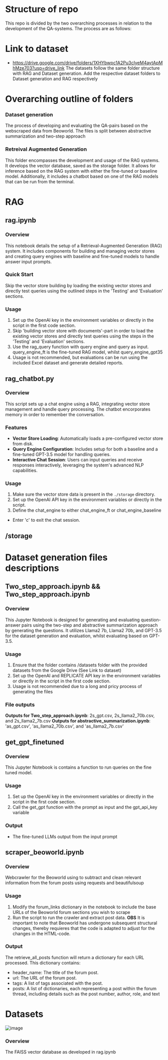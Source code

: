 # **Structure of repo**
This repo is divided by the two overarching processes in relation to the development of the QA-systems.
The process are as follows:

# Link to dataset
- https://drive.google.com/drive/folders/1XHYbwpc1A2Pu3cIyeM4aytApMhMze703?usp=drive_link
The datasets follow the same folder structure with RAG and Dataset generation. Add the respective dataset folders to Dataset generation and RAG respectively


# Overarching outline of folders
### **Dataset generation**
The process of developing and evaluating the QA-pairs based on the webscraped data from Beoworld. The files is split between abstractive summarization and two-step approach
### **Retreival Augmented Generation**
This folder encompasses the development and usage of the RAG systems. It develops the vector database, saved as the storage folder. 
It allows for inference based on the RAG system with either the fine-tuned or baseline model. Additionally, it includes a chatbot based on one of the RAG models that can be run from the terminal.


# RAG
## rag.ipynb
### Overview
This notebook details the setup of a Retrieval-Augmented Generation (RAG) system. It includes components for building and managing vector stores and creating query engines with baseline and fine-tuned models to handle answer input prompts. 

### Quick Start
Skip the vector store building by loading the existing vector stores and directly test queries using the outlined steps in the 'Testing' and 'Evaluation' sections.

### Usage
1. Set up the OpenAI key in the environment variables or directly in the script in the first code section.
2. Skip  'building vector store with documents'-part in order to load the existing vector stores and directly test queries using the  steps in the 'Testing' and 'Evaluation' sections.
3. Use the rag_query function with query engine and query as input. query_engine_ft is the fine-tuned RAG model, whilst query_engine_gpt35 
4. Usage is not recommended, but evaluations can be run using the included Excel dataset and generate detailed reports. 


## rag_chatbot.py

### Overview
This script sets up a chat engine using a RAG, integrating vector store management and handle query processing. The chatbot encorporates memory in order to remember the conversation.

### Features
- **Vector Store Loading**: Automatically loads a pre-configured vector store from disk.
- **Query Engine Configuration**: Includes setup for both a baseline and a fine-tuned GPT-3.5 model for handling queries.
- **Interactive Chat Session**: Users can input queries and receive responses interactively, leveraging the system's advanced NLP capabilities.

### Usage
1. Make sure the vector store data is present in the `./storage` directory.
2. Set up the OpenAI API key in the environment variables or directly in the script.
3. Define the chat_engine to either chat_engine_ft or chat_engine_baseline
- Enter 'c' to exit the chat session.

## /storage


# Dataset generation files descriptions
## Two_step_approach.ipynb && Two_step_approach.ipynb
### Overview
This Jupyter Notebook is designed for generating and evaluating question-answer pairs using the two-step and abstractive summarization approach by generating the questions. It utilizes  Llama2 7b, Llama2 70b, and GPT-3.5 for the dataset generation and evaluation, whilst evaluating based on GPT-3.5. 

### Usage
1. Ensure that the folder contains /datasets folder with the provided datasets from the Google Drive (See Link to dataset)
2. Set up the OpenAI and REPLICATE API key in the environment variables or directly in the script in the first code section.
3. Usage is not recommended due to a long and pricy process of generating the files  

### File outputs
**Outputs for Two_step_approach.ipynb**: 2s_gpt.csv, 2s_llama2_70b.csv, and 2s_llama2_7b.csv
**Outputs for abstractive_summarization.ipynb**: 'as_gpt.csv', 'as_llama2_70b.csv', and 'as_llama2_7b.csv'



## get_gpt_finetuned
### Overview
This Jupyter Notebook is contains a function to run queries on the fine tuned model. 

### Usage
1. Set up the OpenAI key in the environment variables or directly in the script in the first code section.
2. Call the get_gpt function with the prompt as input and the gpt_api_key variable

### Output
- The fine-tuned LLMs output from the input prompt


## scraper_beoworld.ipynb
### Overview
Webcrawler for the Beoworld using to subtract and clean relevant information from the forum posts using requests and beautifulsoup

### Usage
1. Modify the forum_links dictionary in the notebook to include the base URLs of the Beoworld forum sections you wish to scrape
2. Run the script to run the crawler and extract post data.
**OBS** It is important to note that Beoworld has undergone subsequent structural changes, thereby requieres that the code is adapted to adjust for the changes in the HTML-code.

### Output
The retrieve_all_posts function will return a dictionary for each URL processed. This dictionary contains:
  - header_name: The title of the forum post.
  - url: The URL of the forum post.
  - tags: A list of tags associated with the post.
  - posts: A list of dictionaries, each representing a post within the forum thread, including details such as the post number, author, role, and text

# Datasets 
![image](https://github.com/Olafcito/bo_project_code/assets/122600472/5207d35f-30d7-44dd-abb7-a8a8d460ec75)

### Overview
The FAISS vector database as developed in rag.ipynb



